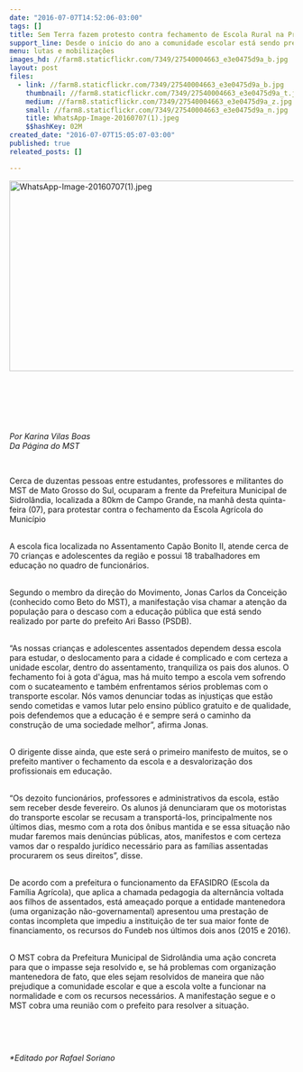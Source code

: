 ```yaml
---
date: "2016-07-07T14:52:06-03:00"
tags: []
title: Sem Terra fazem protesto contra fechamento de Escola Rural na Prefeitura de Sidrolândia
support_line: Desde o início do ano a comunidade escolar está sendo prejudicada com o descaso do poder público local.
menu: lutas e mobilizações
images_hd: //farm8.staticflickr.com/7349/27540004663_e3e0475d9a_b.jpg
layout: post
files:
  - link: //farm8.staticflickr.com/7349/27540004663_e3e0475d9a_b.jpg
    thumbnail: //farm8.staticflickr.com/7349/27540004663_e3e0475d9a_t.jpg
    medium: //farm8.staticflickr.com/7349/27540004663_e3e0475d9a_z.jpg
    small: //farm8.staticflickr.com/7349/27540004663_e3e0475d9a_n.jpg
    title: WhatsApp-Image-20160707(1).jpeg
    $$hashKey: 02M
created_date: "2016-07-07T15:05:07-03:00"
published: true
releated_posts: []

---
```

<p><img alt="WhatsApp-Image-20160707(1).jpeg" height="338" src="//farm8.staticflickr.com/7349/27540004663_e3e0475d9a_b.jpg" width="600" /></p>

<p>&nbsp;</p>

<p>&nbsp;</p>

<p>&nbsp;</p>

<p><em>Por Karina Vilas Boas<br />
Da P&aacute;gina do MST</em></p>

<p>&nbsp;</p>

<p>Cerca de duzentas pessoas entre estudantes, professores e militantes do MST de Mato Grosso do Sul, ocuparam a frente da Prefeitura Municipal de Sidrol&acirc;ndia, localizada a 80km de Campo Grande, na manh&atilde; desta quinta-feira (07), para protestar contra o fechamento da Escola Agr&iacute;cola do Munic&iacute;pio</p>

<p><br />
A escola fica localizada no Assentamento Cap&atilde;o Bonito II, atende cerca de 70 crian&ccedil;as e adolescentes da regi&atilde;o e possui 18 trabalhadores em educa&ccedil;&atilde;o no quadro de funcion&aacute;rios.</p>

<p><br />
Segundo o membro da dire&ccedil;&atilde;o do Movimento, Jonas Carlos da Concei&ccedil;&atilde;o (conhecido como Beto do MST), a manifesta&ccedil;&atilde;o visa chamar a aten&ccedil;&atilde;o da popula&ccedil;&atilde;o para o descaso com a educa&ccedil;&atilde;o p&uacute;blica que est&aacute; sendo realizado por parte do prefeito Ari Basso (PSDB).</p>

<p><br />
&ldquo;As nossas crian&ccedil;as e adolescentes assentados dependem dessa escola para estudar, o deslocamento para a cidade &eacute; complicado e com certeza a unidade escolar, dentro do assentamento, tranquiliza os pais dos alunos. O fechamento foi &agrave; gota d&#39;&aacute;gua, mas h&aacute; muito tempo a escola vem sofrendo com o sucateamento e tamb&eacute;m enfrentamos s&eacute;rios problemas com o transporte escolar. N&oacute;s vamos denunciar todas as injusti&ccedil;as que est&atilde;o sendo cometidas e vamos lutar pelo ensino p&uacute;blico gratuito e de qualidade, pois defendemos que a educa&ccedil;&atilde;o &eacute; e sempre ser&aacute; o caminho da constru&ccedil;&atilde;o de uma sociedade melhor&rdquo;, afirma Jonas.</p>

<p><br />
O dirigente disse ainda, que este ser&aacute; o primeiro manifesto de muitos, se o prefeito mantiver o fechamento da escola e a desvaloriza&ccedil;&atilde;o dos profissionais em educa&ccedil;&atilde;o.</p>

<p><br />
&ldquo;Os dezoito funcion&aacute;rios, professores e administrativos da escola, est&atilde;o sem receber desde fevereiro. Os alunos j&aacute; denunciaram que os motoristas do transporte escolar se recusam a transport&aacute;-los, principalmente nos &uacute;ltimos dias, mesmo com a rota dos &ocirc;nibus mantida e se essa situa&ccedil;&atilde;o n&atilde;o mudar faremos mais den&uacute;ncias p&uacute;blicas, atos, manifestos e com certeza vamos dar o respaldo jur&iacute;dico necess&aacute;rio para as fam&iacute;lias assentadas procurarem os seus direitos&rdquo;, disse.</p>

<p><br />
De acordo com a prefeitura o funcionamento da EFASIDRO (Escola da Fam&iacute;lia Agr&iacute;cola), que aplica a chamada pedagogia da altern&acirc;ncia voltada aos filhos de assentados, est&aacute; amea&ccedil;ado porque a entidade mantenedora (uma organiza&ccedil;&atilde;o n&atilde;o-governamental) apresentou uma presta&ccedil;&atilde;o de contas incompleta que impediu a institui&ccedil;&atilde;o de ter sua maior fonte de financiamento, os recursos do Fundeb nos &uacute;ltimos dois anos (2015 e 2016).</p>

<p><br />
O MST cobra da Prefeitura Municipal de Sidrol&acirc;ndia uma a&ccedil;&atilde;o concreta para que o impasse seja resolvido e, se h&aacute; problemas com organiza&ccedil;&atilde;o mantenedora de fato, que eles sejam resolvidos de maneira que n&atilde;o prejudique a comunidade escolar e que a escola volte a funcionar na normalidade e com os recursos necess&aacute;rios. A manifesta&ccedil;&atilde;o segue e o MST cobra uma reuni&atilde;o com o prefeito para resolver a situa&ccedil;&atilde;o.</p>

<p>&nbsp;</p>

<p>&nbsp;</p>

<p><em>*Editado por Rafael Soriano</em></p>

<p>&nbsp;</p>
